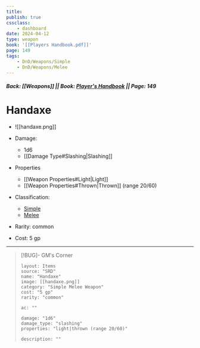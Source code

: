 ```yaml
---
title:
publish: true
cssclass:
    - dashboard
date: 2024-04-12
type: weapon
book: '[[Players Handbook.pdf]]'
page: 149
tags:
    - DnD/Weapons/Simple
    - DnD/Weapons/Melee
---
```


##### Back: [[Weapons]] || Book: [Player's Handbook](https://drive.google.com/drive/folders/1O5bhpYizcIT5xxAoLOuzCRht_PVS7VSG?usp=sharing) || Page: 149

# Handaxe

- ![[handaxe.png]]
- Damage:
    - 1d6
	- [[Damage Type#Slashing|Slashing]]
- Properties
    - [[Weapon Properties#Light|Light]]
    - [[Weapon Properties#Thrown|Thrown]] (range 20/60)

- Classification:
    - [Simple](https://benl0.github.io/The-Editors-Dungeon/tags/DnD/Weapons/Simple)
    - [Melee](https://benl0.github.io/The-Editors-Dungeon/tags/DnD/Weapons/Melee)
- Rarity: common
- Cost: 5 gp

> 

---

> [!BUG]- GM's Corner
>
> ```statblock
> layout: Items
> source: "SRD"
> name: "Handaxe"
> image: [[handaxe.png]]
> category: "Simple Melee Weapon"
> cost: "5 gp"
> rarity: "common"
>
> ac: ""
>
> damage: "1d6"
> damage_type: "slashing"
> properties: "light|thrown (range 20/60)"
>
> description: ""
> ```
